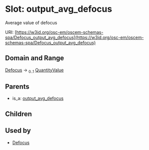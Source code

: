 
# Slot: output_avg_defocus

Average value of defocus

URI: [https://w3id.org/osc-em/oscem-schemas-spa/Defocus_output_avg_defocus](https://w3id.org/osc-em/oscem-schemas-spa/Defocus_output_avg_defocus)


## Domain and Range

[Defocus](Defocus.md) &#8594;  <sub>0..1</sub> [QuantityValue](QuantityValue.md)

## Parents

 *  is_a: [output_avg_defocus](output_avg_defocus.md)

## Children


## Used by

 * [Defocus](Defocus.md)
